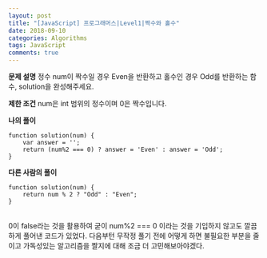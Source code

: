 ```yaml
---
layout: post
title: "[JavaScript] 프로그래머스|Level1|짝수와 홀수"
date: 2018-09-10
categories: Algorithms
tags: JavaScript
comments: true
---
```

**문제 설명**
정수 num이 짝수일 경우 Even을 반환하고 홀수인 경우 Odd를 반환하는 함수, solution을 완성해주세요.

**제한 조건**
num은 int 범위의 정수이며 0은 짝수입니다.

**나의 풀이**
~~~
function solution(num) {
    var answer = '';
    return (num%2 === 0) ? answer = 'Even' : answer = 'Odd';
}
~~~

**다른 사람의 풀이**
~~~
function solution(num) {
    return num % 2 ? "Odd" : "Even";
}
~~~
<br>
0이 false라는 것을 활용하여 굳이 num%2 === 0 이라는 것을 기입하지 않고도 깔끔하게 풀어낸 코드가 있었다. 다음부턴 무작정 풀기 전에 어떻게 하면 불필요한 부분을 줄이고 가독성있는 알고리즘을 짤지에 대해 조금 더 고민해보아야겠다.

